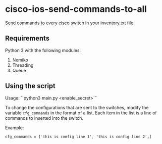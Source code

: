 # cisco-ios-send-commands-to-all
Send commands to every cisco switch in your inventory.txt file

## Requirements

Python 3 with the following modules:
1. Nemiko
2. Threading
3. Queue

## Using the script

Usage:
``python3 main.py <username> <password> <enable_secret>```

To change the configurations that are sent to the switches, modify the variable `cfg_commands` in the format of a list. Each item in the list is a line of commands to inserted into the switch.

Example:

``cfg_commands = ['this is config line 1', 'this is config line 2',]``
